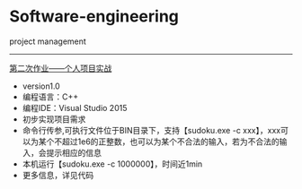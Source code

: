 # Software-engineering
project management

---

[第二次作业——个人项目实战](http://www.cnblogs.com/easteast/p/7469291.html)

- version1.0
- 编程语言：C++
- 编程IDE：Visual Studio 2015
- 初步实现项目需求
- 命令行传参,可执行文件位于BIN目录下，支持【sudoku.exe -c xxx】，xxx可以为某个不超过1e6的正整数，也可以为某个不合法的输入，若为不合法的输入，会提示相应的信息
- 本机运行【sudoku.exe -c 1000000】，时间近1min
- 更多信息，详见代码